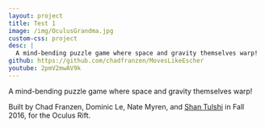 ```yaml
---
layout: project
title: Test 1
image: /img/OculusGrandma.jpg
custom-css: project
desc: |
  A mind-bending puzzle game where space and gravity themselves warp!
github: https://github.com/chadfranzen/MovesLikeEscher
youtube: 2pmV2mwAV9k
---
```

A mind-bending puzzle game where space and gravity themselves warp!

Built by Chad Franzen, Dominic Le, Nate Myren, and [Shan Tulshi](https://notgood.site) in Fall 2016, for the Oculus Rift.